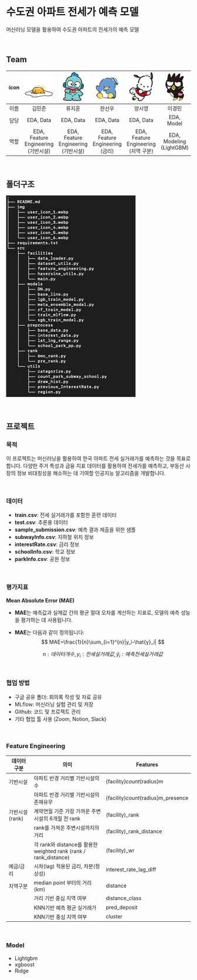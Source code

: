 # 수도권 아파트 전세가 예측 모델

머신러닝 모델을 활용하여 수도권 아파트의 전세가의 예측 모델



<br/>

## Team

| icon | <img src="./img/user_icon_1.webp" alt="user_icon_1" style="zoom:20%;" /> | <img src="./img/user_icon_2.webp" alt="user_icon_2" style="zoom:20%;" /> | <img src="./img/user_icon_3.webp" alt="user_icon_3" style="zoom:20%;" /> | <img src="./img/user_icon_4.webp" alt="user_icon_4" style="zoom:20%;" /> | <img src="./img/user_icon_5.webp" alt="user_icon_5" style="zoom:20%;" /> | <img src="./img/user_icon_6.webp" alt="user_icon_6" style="zoom:20%;" /> |
| :--: | :----------------------------------------------------------: | :----------------------------------------------------------: | :----------------------------------------------------------: | :----------------------------------------------------------: | :----------------------------------------------------------: | :----------------------------------------------------------: |
| 이름 |                            김민준                            |                            류지훈                            |                            한선우                            |                            양시영                            |                            이경민                            |                            신승훈                            |
| 담당 |                          EDA, Data                           |                          EDA, Data                           |                          EDA, Data                           |                          EDA, Data                           |                          EDA, Model                          |                          EDA, Model                          |
| 역할 |             EDA, Feature Engineering (기반시설)              |             EDA, Feature Engineering (기반시설)              |               EDA, Feature Engineering (금리)                |             EDA, Feature Engineering (지역 구분)             |                   EDA, Modeling (LightGBM)                   |                     EDA, Modeling (XGBM)                     |



<br/>

## 폴더구조

![image-20241028223652317](./img/dir_img.png)



<br/>

## 프로젝트

### 목적

이 프로젝트는 머신러닝을 활용하여 한국 아파트 전세 실거래가를 예측하는 것을 목표로 합니다. 
다양한 주거 특성과 금융 지표 데이터를 활용하여 전세가를 예측하고, 부동산 시장의 정보 비대칭성을 해소하는 데 기여할 인공지능 알고리즘을 개발합니다. 

<br/>

### 데이터

- **train.csv**: 전세 실거래가를 포함한 훈련 데이터
- **test.csv**: 추론용 데이터
- **sample_submission.csv**: 예측 결과 제출을 위한 샘플
- **subwayInfo.csv**: 지하철 위치 정보
- **interestRate.csv**: 금리 정보
- **schoolInfo.csv**: 학교 정보
- **parkInfo.csv**: 공원 정보

<br/>

### 평가지표

**Mean Absolute Error (MAE)**

- **MAE**는 예측값과 실제값 간의 평균 절대 오차를 계산하는 지표로, 모델의 예측 성능을 평가하는 데 사용됩니다.

- **MAE**는 다음과 같이 정의됩니다:
  $$
  MAE=\frac{1}{n}\sum_{i=1}^{n}|y_i-\hat{y}_i|
  $$
  
  $$
  n : 데이터 개수, y_i : 전세 실거래 값, \hat{y}_i : 예측 전세 실거래 값
  $$



<br/>

### 협업 방법

- 구글 공유 폴더: 회의록 작성 및 자료 공유
- MLflow: 머신러닝 실험 관리 및 저장
- Github: 코드 및 프로젝트 관리
- 기타 협업 툴 사용 (Zoom, Notion, Slack)



<br/>

### Feature Engineering

| 데이터 구분     | 의미                                                         | Features                            |
| --------------- | ------------------------------------------------------------ | ----------------------------------- |
| 기반시설        | 아파트 반경 거리별 기반시설의 수                             | {facility}_count_{radius}m          |
|                 | 아파트 반경 거리별 기반시설의 존재유무                       | {facility}_count_{radius}m_presence |
| 기반시설 (rank) | 계약연월 기준 가장 가까운 주변시설의 6개월 전 rank           | (facility)_rank                     |
|                 | rank를 가져온 주변시설까지의 거리                            | (facility)_rank_distance            |
|                 | 각 rank와 distance를 활용한 weighted rank (rank / rank_distance) | (facility)_wr                       |
| 예금/금리       | 시차(lag) 적용된 금리, 차분(정상성)                          | interest_rate_lag_diff              |
| 지역구분        | median point 부터의 거리(km)                                 | distance                            |
|                 | 거리 기반 중심 지역 여부                                     | distance_class                      |
|                 | KNN기반 예측 평균 실거래가                                   | pred_deposit                        |
|                 | KNN기반 중심 지역 여부                                       | cluster                             |



<br/>

### Model

- Lightgbm
- xgboost
- Ridge



<br/><br/>





